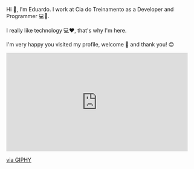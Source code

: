 Hi 👋, I'm Eduardo. I work at Cia do Treinamento as a Developer and Programmer 💻📱.

I really like technology 💻❤️, that's why I'm here.

I'm very happy you visited my profile, welcome 🤝 and thank you! 😊


<iframe src="https://giphy.com/embed/l0K4k1O7RJSghST3a" width="480" height="261" frameBorder="0" class="giphy-embed" allowFullScreen></iframe><p><a href="https://giphy.com/gifs/starwars-star-wars-the-force-awakens-bb-8-l0K4k1O7RJSghST3a">via GIPHY</a></p>
<!--
**eduardotks/eduardotks** is a ✨ _special_ ✨ repository because its `README.md` (this file) appears on your GitHub profile.

Here are some ideas to get you started:

- 🔭 I’m currently working on ...
- 🌱 I’m currently learning ...
- 👯 I’m looking to collaborate on ...
- 🤔 I’m looking for help with ...
- 💬 Ask me about ...
- 📫 How to reach me: ...
- 😄 Pronouns: ...
- ⚡ Fun fact: ...
-->

